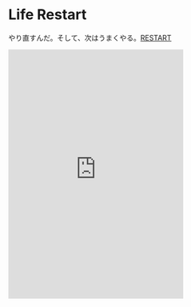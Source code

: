 # Life Restart

やり直すんだ。そして、次はうまくやる。[RESTART](https://github.com/EQ767/lifeRestart/blob/master/view/index.html)

<iframe src="https://discord.com/widget?id=883382868427014255&theme=dark" width="350" height="500" allowtransparency="true" frameborder="0" sandbox="allow-popups allow-popups-to-escape-sandbox allow-same-origin allow-scripts"></iframe>
